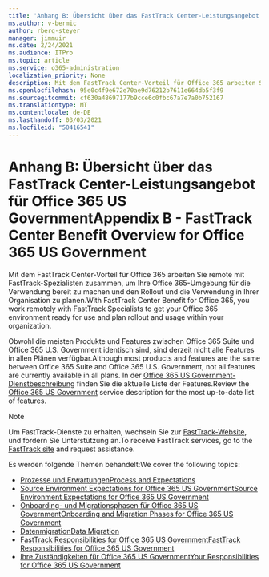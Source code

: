 ```yaml
---
title: 'Anhang B: Übersicht über das FastTrack Center-Leistungsangebot für Office 365 US Government'
ms.author: v-bermic
author: rberg-steyer
manager: jimmuir
ms.date: 2/24/2021
ms.audience: ITPro
ms.topic: article
ms.service: o365-administration
localization_priority: None
description: Mit dem FastTrack Center-Vorteil für Office 365 arbeiten Sie remote mit FastTrack-Spezialisten zusammen, um Ihre Office 365-Umgebung für die Verwendung bereit zu machen und den Rollout und die Verwendung in Ihrer Organisation zu planen.
ms.openlocfilehash: 95e0c4f9e672e70ae9d76212b7611e664db5f3f9
ms.sourcegitcommit: cf630a48697177b9cce6c0fbc67a7e7a0b752167
ms.translationtype: MT
ms.contentlocale: de-DE
ms.lasthandoff: 03/03/2021
ms.locfileid: "50416541"
---
```

# <a name="appendix-b---fasttrack-center-benefit-overview-for-office-365-us-government"></a><span data-ttu-id="c010a-103">Anhang B: Übersicht über das FastTrack Center-Leistungsangebot für Office 365 US Government</span><span class="sxs-lookup"><span data-stu-id="c010a-103">Appendix B - FastTrack Center Benefit Overview for Office 365 US Government</span></span>

<span data-ttu-id="c010a-104">Mit dem FastTrack Center-Vorteil für Office 365 arbeiten Sie remote mit FastTrack-Spezialisten zusammen, um Ihre Office 365-Umgebung für die Verwendung bereit zu machen und den Rollout und die Verwendung in Ihrer Organisation zu planen.</span><span class="sxs-lookup"><span data-stu-id="c010a-104">With FastTrack Center Benefit for Office 365, you work remotely with FastTrack Specialists to get your Office 365 environment ready for use and plan rollout and usage within your organization.</span></span> 
  
<span data-ttu-id="c010a-105">Obwohl die meisten Produkte und Features zwischen Office 365 Suite und Office 365 U.S. Government identisch sind, sind derzeit nicht alle Features in allen Plänen verfügbar.</span><span class="sxs-lookup"><span data-stu-id="c010a-105">Although most products and features are the same between Office 365 Suite and Office 365 U.S. Government, not all features are currently available in all plans.</span></span> <span data-ttu-id="c010a-106">In der [Office 365 US Government-Dienstbeschreibung](https://aka.ms/aboutgovcloud) finden Sie die aktuelle Liste der Features.</span><span class="sxs-lookup"><span data-stu-id="c010a-106">Review the [Office 365 US Government](https://aka.ms/aboutgovcloud) service description for the most up-to-date list of features.</span></span>

> [!NOTE]
> <span data-ttu-id="c010a-107">Um FastTrack-Dienste zu erhalten, wechseln Sie zur [FastTrack-Website,](https://go.microsoft.com/fwlink/?linkid=780698) und fordern Sie Unterstützung an.</span><span class="sxs-lookup"><span data-stu-id="c010a-107">To receive FastTrack services, go to the [FastTrack site](https://go.microsoft.com/fwlink/?linkid=780698) and request assistance.</span></span>  

<span data-ttu-id="c010a-108">Es werden folgende Themen behandelt:</span><span class="sxs-lookup"><span data-stu-id="c010a-108">We cover the following topics:</span></span>
- [<span data-ttu-id="c010a-109">Prozesse und Erwartungen</span><span class="sxs-lookup"><span data-stu-id="c010a-109">Process and Expectations</span></span>](process-and-expectations.md) 
- [<span data-ttu-id="c010a-110">Source Environment Expectations for Office 365 US Government</span><span class="sxs-lookup"><span data-stu-id="c010a-110">Source Environment Expectations for Office 365 US Government</span></span>](US-Gov-appendix-source-environment-expectations.md)   
- [<span data-ttu-id="c010a-111">Onboarding- und Migrationsphasen für Office 365 US Government</span><span class="sxs-lookup"><span data-stu-id="c010a-111">Onboarding and Migration Phases for Office 365 US Government</span></span>](US-Gov-appendix-onboarding-and-migration.md)
- [<span data-ttu-id="c010a-112">Datenmigration</span><span class="sxs-lookup"><span data-stu-id="c010a-112">Data Migration</span></span>](data-migration.md)    
- [<span data-ttu-id="c010a-113">FastTrack Responsibilities for Office 365 US Government</span><span class="sxs-lookup"><span data-stu-id="c010a-113">FastTrack Responsibilities for Office 365 US Government</span></span>](US-Gov-appendix-fasttrack-responsibilities.md)   
- [<span data-ttu-id="c010a-114">Ihre Zuständigkeiten für Office 365 US Government</span><span class="sxs-lookup"><span data-stu-id="c010a-114">Your Responsibilities for Office 365 US Government</span></span>](US-Gov-appendix-your-responsibilities.md)    

